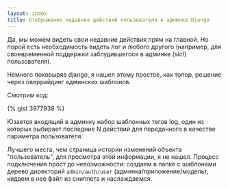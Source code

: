 ```yaml
---
layout: index
title: Отображение недавних действий пользователя в админке Django
---
```


Да, мы можем видеть свои недавние действия прям на главной. Но порой есть
необходимость видеть лог и любого другого (например, для своевременной
поддержки заблудившегося в админке (sic!)  пользователя).

Немного поковыряв django, я нашел этому простое, как топор, решение через
оверрайдинг админских шаблонов.

Смотрим код:

{% gist 3977938 %}

Юзается входящий в админку набор шаблонных тегов log, один из которых выбирает
последние N действий для переданного в качестве параметра пользователя.

Лучшего места, чем страница истории изменений объекта "пользователь", для
просмотра этой информации, я не нашел. Процесс подключения прост
до невозможности: создаем в папке с шаблонами дерево директорий
`admin/auth/user` (админка/приложение/модель), кидаем в нее файл из сниппета
и наслаждаемся.
